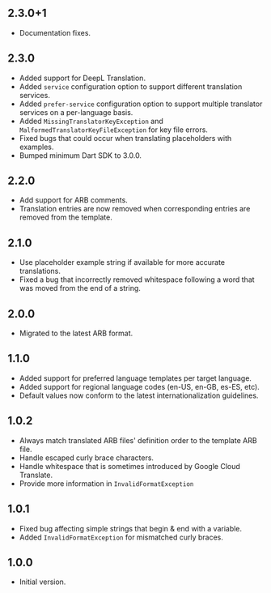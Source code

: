 ## 2.3.0+1

- Documentation fixes.

## 2.3.0

- Added support for DeepL Translation.
- Added `service` configuration option to support different translation services.
- Added `prefer-service` configuration option to support multiple translator services on a per-language basis.
- Added `MissingTranslatorKeyException` and `MalformedTranslatorKeyFileException` for key file errors.
- Fixed bugs that could occur when translating placeholders with examples.
- Bumped minimum Dart SDK to 3.0.0.

## 2.2.0

- Add support for ARB comments.
- Translation entries are now removed when corresponding entries are removed from the template.

## 2.1.0

- Use placeholder example string if available for more accurate translations.
- Fixed a bug that incorrectly removed whitespace following a word that was moved from the end of a string.

## 2.0.0

- Migrated to the latest ARB format.

## 1.1.0

- Added support for preferred language templates per target language.
- Added support for regional language codes (en-US, en-GB, es-ES, etc).
- Default values now conform to the latest internationalization guidelines.

## 1.0.2

- Always match translated ARB files' definition order to the template ARB file.
- Handle escaped curly brace characters.
- Handle whitespace that is sometimes introduced by Google Cloud Translate.
- Provide more information in `InvalidFormatException`

## 1.0.1

- Fixed bug affecting simple strings that begin & end with a variable.
- Added `InvalidFormatException` for mismatched curly braces.

## 1.0.0

- Initial version.
